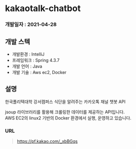 # kakaotalk-chatbot
 
### 개발일자 : 2021-04-28 
## 개발 스텍  

  - 개발환경 : IntelliJ
  - 프레임워크 : Spring 4.3.7
  - 개발 언어 : Java
  - 개발 기술 : Aws ec2, Docker
  
## 설명  
한국폴리텍대학 강서캠퍼스 식단을 알려주는 카카오톡 채널 챗봇 API

jsoup 라이브러리를 활용해 크롤링한 데이터를 제공하는 API입니다.<br/>
AWS EC2의 linux2 기반의 Docker 환경에서 실행, 운영하고 있습니다.<br/>


### URL
> https://pf.kakao.com/_xbBGqs



